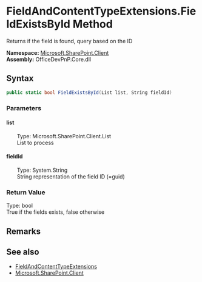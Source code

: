 # FieldAndContentTypeExtensions.FieldExistsById Method  
 Returns if the field is found, query based on the ID   

**Namespace:** [Microsoft.SharePoint.Client](Microsoft.SharePoint.Client.md)  
**Assembly:** OfficeDevPnP.Core.dll  
## Syntax
```C#
public static bool FieldExistsById(List list, String fieldId)
```
### Parameters
#### list  
&emsp;&emsp;Type: Microsoft.SharePoint.Client.List  
&emsp;&emsp;List to process  

  

#### fieldId  
&emsp;&emsp;Type: System.String  
&emsp;&emsp;String representation of the field ID (=guid)  

  

### Return Value
Type: bool  
True if the fields exists, false otherwise  


## Remarks
  
## See also
- [FieldAndContentTypeExtensions](Microsoft.SharePoint.Client.FieldAndContentTypeExtensions.md) 
- [Microsoft.SharePoint.Client](Microsoft.SharePoint.Client.md) 
